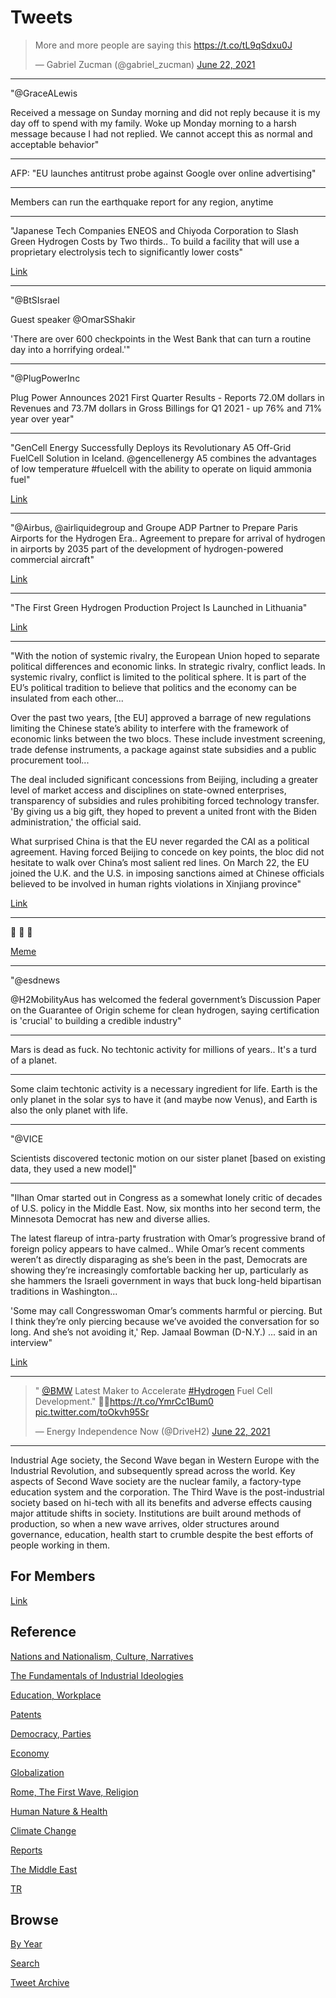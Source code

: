 # Tweets


<blockquote class="twitter-tweet"><p lang="en" dir="ltr">More and more people are saying this <a href="https://t.co/tL9qSdxu0J">https://t.co/tL9qSdxu0J</a></p>&mdash; Gabriel Zucman (@gabriel_zucman) <a href="https://twitter.com/gabriel_zucman/status/1407399987600896004?ref_src=twsrc%5Etfw">June 22, 2021</a></blockquote> <script async src="https://platform.twitter.com/widgets.js" charset="utf-8"></script>

---

"@GraceALewis

Received a message on Sunday morning and did not reply because it is
my day off to spend with my family. Woke up Monday morning to a harsh
message because I had not replied. We cannot accept this as normal and
acceptable behavior"

---

AFP: "EU launches antitrust probe against Google over online advertising"

---

Members can run the earthquake report for any region, anytime

---

"Japanese Tech Companies ENEOS and Chiyoda Corporation to Slash Green
Hydrogen Costs by Two thirds.. To build a facility that will use a
proprietary electrolysis tech to significantly lower costs"

[Link](https://bit.ly/3zPv63k)

---

"@BtSIsrael

Guest speaker @OmarSShakir

'There are over 600 checkpoints in the West Bank that can turn a
routine day into a horrifying ordeal.'"

---

"@PlugPowerInc

Plug Power Announces 2021 First Quarter Results - Reports 72.0M
dollars in Revenues and 73.7M dollars in Gross Billings for Q1 2021 -
up 76% and 71% year over year"

---

"GenCell Energy Successfully Deploys its Revolutionary A5 Off-Grid
FuelCell Solution in Iceland. @gencellenergy A5 combines the
advantages of low temperature #fuelcell with the ability to operate on
liquid ammonia fuel"

[Link](https://bit.ly/3xAkSlG)

---

"@Airbus, @airliquidegroup and Groupe ADP Partner to Prepare Paris
Airports for the Hydrogen Era.. Agreement to prepare for arrival of
hydrogen in airports by 2035 part of the development of
hydrogen-powered commercial aircraft"

[Link](https://bit.ly/3xCNb30)

---

"The First Green Hydrogen Production Project Is Launched in Lithuania"

[Link](https://bit.ly/3h5VT3d)

---

"With the notion of systemic rivalry, the European Union hoped to
separate political differences and economic links. In strategic
rivalry, conflict leads. In systemic rivalry, conflict is limited to
the political sphere. It is part of the EU’s political tradition to
believe that politics and the economy can be insulated from each
other...

Over the past two years, [the EU] approved a barrage of new
regulations limiting the Chinese state’s ability to interfere with the
framework of economic links between the two blocs. These include
investment screening, trade defense instruments, a package against
state subsidies and a public procurement tool...

The deal included significant concessions from Beijing, including a
greater level of market access and disciplines on state-owned
enterprises, transparency of subsidies and rules prohibiting forced
technology transfer. 'By giving us a big gift, they hoped to prevent a
united front with the Biden administration,' the official said.

What surprised China is that the EU never regarded the CAI as a
political agreement. Having forced Beijing to concede on key points,
the bloc did not hesitate to walk over China’s most salient red
lines. On March 22, the EU joined the U.K. and the U.S. in imposing
sanctions aimed at Chinese officials believed to be involved in human
rights violations in Xinjiang province"

[Link](https://www.politico.eu/article/eu-china-strategy-geopolitics/)

---

🤣 🤣 🤣 

[Meme](https://pbs.twimg.com/media/E4dN9xbVgA46Bz5?format=jpg&name=small)

---

"@esdnews

@H2MobilityAus has welcomed the federal government’s Discussion Paper
on the Guarantee of Origin scheme for clean hydrogen, saying
certification is 'crucial' to building a credible industry"

---

Mars is dead as fuck. No techtonic activity for millions of
years.. It's a turd of a planet.

---

Some claim techtonic activity is a necessary ingredient for
life. Earth is the only planet in the solar sys to have it (and maybe
now Venus), and Earth is also the only planet with life.

---

"@VICE

Scientists discovered tectonic motion on our sister planet [based on
existing data, they used a new model]"

---

"Ilhan Omar started out in Congress as a somewhat lonely critic of
decades of U.S. policy in the Middle East. Now, six months into her
second term, the Minnesota Democrat has new and diverse allies.

The latest flareup of intra-party frustration with Omar’s progressive
brand of foreign policy appears to have calmed.. While Omar’s recent
comments weren’t as directly disparaging as she’s been in the past,
Democrats are showing they’re increasingly comfortable backing her up,
particularly as she hammers the Israeli government in ways that buck
long-held bipartisan traditions in Washington...

'Some may call Congresswoman Omar’s comments harmful or piercing. But
I think they’re only piercing because we’ve avoided the conversation
for so long. And she’s not avoiding it,' Rep. Jamaal Bowman (D-N.Y.)
... said in an interview"

[Link](https://www.politico.com/news/2021/06/22/israel-politics-omar-democrats-495415)

---

<blockquote class="twitter-tweet"><p lang="en" dir="ltr">&quot; <a href="https://twitter.com/BMW?ref_src=twsrc%5Etfw">@BMW</a> Latest Maker to Accelerate <a href="https://twitter.com/hashtag/Hydrogen?src=hash&amp;ref_src=twsrc%5Etfw">#Hydrogen</a> Fuel Cell Development.&quot; 🙌🙌<a href="https://t.co/YmrCc1Bum0">https://t.co/YmrCc1Bum0</a> <a href="https://t.co/toOkvh95Sr">pic.twitter.com/toOkvh95Sr</a></p>&mdash; Energy Independence Now (@DriveH2) <a href="https://twitter.com/DriveH2/status/1407378138825428995?ref_src=twsrc%5Etfw">June 22, 2021</a></blockquote> <script async src="https://platform.twitter.com/widgets.js" charset="utf-8"></script>

---

Industrial Age society, the Second Wave began in Western Europe with
the Industrial Revolution, and subsequently spread across the
world. Key aspects of Second Wave society are the nuclear family, a
factory-type education system and the corporation. The Third Wave is
the post-industrial society based on hi-tech with all its benefits and
adverse effects causing major attitude shifts in society. Institutions
are built around methods of production, so when a new wave arrives,
older structures around governance, education, health start to crumble
despite the best efforts of people working in them.

## For Members

[Link](https://thirdwave-members.herokuapp.com)

## Reference

[Nations and Nationalism, Culture, Narratives](/2013/02/nations-and-nationalism.md)

[The Fundamentals of Industrial Ideologies](/2011/04/fundamentals-of-industrial-ideologies.md)

[Education, Workplace](2017/09/education-workplace.md)

[Patents](/2018/09/patents.md)

[Democracy, Parties](/2016/11/democracy.md)

[Economy](/2018/05/economy.md)

[Globalization](/2018/09/globalization.md)

[Rome, The First Wave, Religion](/2017/12/rome.md)

[Human Nature & Health](/2020/07/human-nature.md)

[Climate Change](/2018/12/climate.md)

[Reports](/2019/05/reports.md)

[The Middle East](/2019/07/middleeast.md)

[TR](../tr)

## Browse

[By Year](years.md)

[Search](search.html)

[Tweet Archive](/tweets/README.md)

